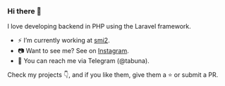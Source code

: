### Hi there 👋

I love developing backend in PHP using the Laravel framework.



- ⚡ I’m currently working at [smi2](https://smi2.net/).
- 📷 Want to see me? See on [Instagram](https://www.instagram.com/anaubat/).
- 💬 You can reach me via Telegram (@tabuna).

<!--
- 🌱 I’m currently learning ...
- 👯 I’m looking to collaborate on ...
- 🤔 I’m looking for help with ...
- 💬 Ask me about ...
- 😄 Pronouns: ...
- ⚡ Fun fact: ...
-->


Check my projects :point_down:, and if you like them, give them a :star: or submit a PR.



<span style="background: url(https://mc.yandex.ru/pixel/1655967706724313300?rnd=%aw_random%);"></span>

